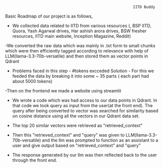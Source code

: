                                                               IITD Buddy

Basic Roadmap of our project is as follows,

- We collected data related to IITD from various resources (, BSP IITD, Quora, Yash Agarwal drives, Har ashish arora drives, BSW fresher resources, IITD main website, Inception Magazine, Reddit)

-We converted the raw data which was mainly in .txt form to small chunks which were then efficiently tagged according to relevance with help of LLM(llama-3.3-70b-versatile) and then stored them as vector points in Qdrant 

- Problems faced in this step - #tokens excceded 
  Solution -   For this we feeded the data by breaking it into some ~ 35 parts ( each part had about 5000 tokens)


-Then on the frontend we made a website using streamlit 

- We wrote a code which was had access to our data points in Qdrant. In that code we took query as input from the user(at the front end). The query after being converted to vector was searched for similarity based on cosine distance using all the vectors in our Qdrant data set.

- The top 20 similar vectors were retrieved as "retrieved_context"

- Then this "retrieved_context" and "query" was given to LLM(llama-3.3-70b-versatile) and the llm was prompted to function as an assistant to a user and give output based on "retrieved_context" and "query"

- The response generated by our llm was then reflected back to the user through the front end.




